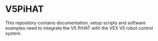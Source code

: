 # V5PiHAT
This repository contains documentation, setup scripts and software examples need to integrate the V5 PiHAT with the VEX V5 robot control system.
